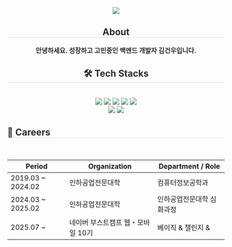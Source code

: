 <div align= "center">
    <img src="https://capsule-render.vercel.app/api?type=waving&color=0:9ec8ff,100:cda5fd&height=120&text=KIM%20GEONWOO&animation=&fontColor=825973&fontSize=40" />
    </div>
    <div align= "center"> 
    <h2 style="border-bottom: 1px solid #d8dee4; color: #282d33;"> About </h2>  
    <div style="font-weight: 700; font-size: 15px; text-align: center; color: #282d33;"> 안녕하세요. 성장하고 고민중인 백엔드 개발자 김건우입니다. </div> 
    </div>
    <div align= "center">
    <h2 style="border-bottom: 1px solid #d8dee4; color: #282d33;"> 🛠️ Tech Stacks </h2> <br> 
    <div style="margin: 0 auto; text-align: center;" align= "center"> <img src="https://img.shields.io/badge/Java-007396?style=flat-square&logo=Java&logoColor=white">
          <img src="https://img.shields.io/badge/Javascript-F7DF1E?style=flat-square&logo=Javascript&logoColor=white">
          <img src="https://img.shields.io/badge/MySQL-4479A1?style=flat-square&logo=MySQL&logoColor=white">
          <img src="https://img.shields.io/badge/Node.js-339933?style=flat-square&logo=Node.js&logoColor=white">
          <img src="https://img.shields.io/badge/Python-3776AB?style=flat-square&logo=Python&logoColor=white">
          <br/>
          <img src="https://img.shields.io/badge/Spring Boot-6DB33F?style=flat-square&logo=SpringBoot&logoColor=white">
          <img src="https://img.shields.io/badge/React-61DAFB?style=flat-square&logo=React&logoColor=white">
          </div>
    </div>
<h2 style="border-bottom: 1px solid #d8dee4; color: #282d33;"> 📅 Careers </h2> <br> 
<table align="center">
  <thead>
    <tr>
      <th>Period</th>
      <th>Organization</th>
      <th>Department / Role</th>
    </tr>
  </thead>
  <tbody>
    <tr>
      <td>2019.03 ~ 2024.02</td>
      <td>인하공업전문대학</td>
      <td>컴퓨터정보공학과</td>
    </tr>
    <tr>
      <td>2024.03 ~ 2025.02</td>
      <td>인하공업전문대학</td>
      <td>인하공업전문대학 심화과정</td>
    </tr>
    <tr>
      <td>2025.07 ~ </td>
      <td>네이버 부스트캠프 웹・모바일 10기</td>
      <td>베이직 & 챌린지 & </td>
    </tr>
  </tbody>
</table>
    
    
